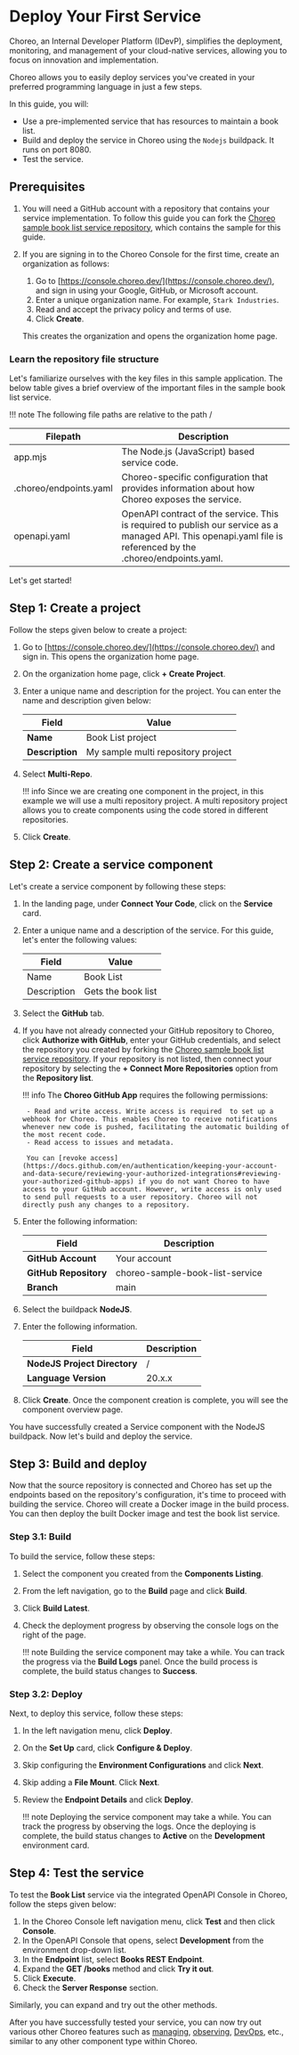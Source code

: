 # Deploy Your First Service

Choreo, an Internal Developer Platform (IDevP), simplifies the deployment, monitoring, and management of your cloud-native services, allowing you to focus on innovation and implementation.

Choreo allows you to easily deploy services you've created in your preferred programming language in just a few steps.

In this guide, you will:

- Use a pre-implemented service that has resources to maintain a book list. 
- Build and deploy the service in Choreo using the `Nodejs` buildpack. It runs on port 8080.
- Test the service.

## Prerequisites

1.  You will need a GitHub account with a repository that contains your service implementation. To follow this guide you can fork the [Choreo sample book list service repository](https://github.com/wso2/choreo-sample-book-list-service/), which contains the sample for this guide.

2. If you are signing in to the Choreo Console for the first time, create an organization as follows:

    1. Go to [https://console.choreo.dev/](https://console.choreo.dev/), and sign in using your Google, GitHub, or Microsoft account.
    2. Enter a unique organization name. For example, `Stark Industries`.
    3. Read and accept the privacy policy and terms of use.
    4. Click **Create**.

    This creates the organization and opens the organization home page.

### Learn the repository file structure

Let's familiarize ourselves with the key files in this sample application. The below table gives a brief overview of the important files in the sample book list service.

!!! note 
    The following file paths are relative to the path <choreo-sample-book-list-service>/
    
|Filepath               |Description                                                                   |
|-----------------------|------------------------------------------------------------------------------|
|app.mjs	            |The Node.js (JavaScript) based service code.|
|.choreo/endpoints.yaml	|Choreo-specific configuration that provides information about how Choreo exposes the service.|
|openapi.yaml	        |OpenAPI contract of the service. This is required to publish our service as a managed API. This openapi.yaml file is referenced by the .choreo/endpoints.yaml.|

Let's get started!

## Step 1: Create a project 

Follow the steps given below to create a project:

1. Go to [https://console.choreo.dev/](https://console.choreo.dev/) and sign in. This opens the organization home page.
2. On the organization home page, click **+ Create Project**.
3. Enter a unique name and description for the project. You can enter the name and description given below:

    | **Field**       | **Value**               |
    |-----------------|-------------------------|
    | **Name**        | Book List project       |
    | **Description** | My sample multi repository project |

4. Select **Multi-Repo**.

    !!! info
        Since we are creating one component in the project, in this example we will use a multi repository project. A multi repository project allows you to create components using the code stored in different repositories. 

5. Click **Create**.

## Step 2: Create a service component

Let's create a service component by following these steps:

1. In the landing page, under **Connect Your Code**, click on the **Service** card.
2. Enter a unique name and a description of the service. For this guide, let's enter the following values:

    |Field          |     Value              |
    |---------------|------------------------|
    |Name           | Book List              |
    |Description    | Gets the book list     |

3. Select the **GitHub** tab.
4. If you have not already connected your GitHub repository to Choreo, click **Authorize with GitHub**, enter your GitHub credentials, and select the repository you created by forking the [Choreo sample book list service repository](https://github.com/wso2/choreo-sample-book-list-service/). If your repository is not listed, then connect your repository by selecting the **+ Connect More Repositories** option from the **Repository list**.

    !!! info
         The **Choreo GitHub App** requires the following permissions:
         
        - Read and write access. Write access is required  to set up a webhook for Choreo. This enables Choreo to receive notifications whenever new code is pushed, facilitating the automatic building of the most recent code.
        - Read access to issues and metadata.
             
        You can [revoke access](https://docs.github.com/en/authentication/keeping-your-account-and-data-secure/reviewing-your-authorized-integrations#reviewing-your-authorized-github-apps) if you do not want Choreo to have access to your GitHub account. However, write access is only used to send pull requests to a user repository. Choreo will not directly push any changes to a repository.


5. Enter the following information:

    | **Field**             | **Description**                               |
    |-----------------------|-----------------------------------------------|
    | **GitHub Account**    | Your account                                  |
    | **GitHub Repository** | choreo-sample-book-list-service |
    | **Branch**            | main                             |

6. Select the buildpack **NodeJS**.
7. Enter the following information.

    | **Field**             | **Description**                               |
    |-----------------------|-----------------------------------------------|    
    | **NodeJS Project Directory**       | / |
    | **Language Version**              | 20.x.x |

8. Click **Create**. Once the component creation is complete, you will see the component overview page.

You have successfully created a Service component with the NodeJS buildpack. Now let's build and deploy the service.

## Step 3: Build and deploy

Now that the source repository is connected and Choreo has set up the endpoints based on the repository's configuration, it's time to proceed with building the service. Choreo will create a Docker image in the build process. You can then deploy the built Docker image and test the book list service.

### Step 3.1: Build

To build the service, follow these steps:

1. Select the component you created from the **Components Listing**.
1. From the left navigation, go to the **Build** page and click **Build**.
2. Click **Build Latest**.
3. Check the deployment progress by observing the console logs on the right of the page.

    !!! note
        Building the service component may take a while. You can track the progress via the **Build Logs** panel. Once the build process is complete, the build status changes to **Success**.

### Step 3.2: Deploy

Next, to deploy this service, follow these steps: 

1. In the left navigation menu, click **Deploy**.
2. On the **Set Up** card, click **Configure &  Deploy**.
3. Skip configuring the **Environment Configurations** and click **Next**.
4. Skip adding a **File Mount**. Click **Next**.
5. Review the **Endpoint Details** and click **Deploy**.

    !!! note
        Deploying the service component may take a while. You can track the progress by observing the logs. Once the deploying is complete, the build status changes to **Active** on the **Development** environment card.

## Step 4: Test the service

To test the **Book List** service via the integrated OpenAPI Console in Choreo, follow the steps given below:

1. In the Choreo Console left navigation menu, click **Test** and then click **Console**.
2. In the OpenAPI Console that opens, select **Development** from the environment drop-down list.
3. In the **Endpoint** list, select **Books REST Endpoint**.
4. Expand the **GET /books** method and click **Try it out**.
5. Click **Execute**.
6. Check the **Server Response** section. 

Similarly, you can expand and try out the other methods.

After you have successfully tested your service, you can now try out various other Choreo features such as [managing](../api-management/lifecycle-management.md), [observing](../monitoring-and-insights/observability-overview.md), [DevOps](../devops-and-ci-cd/view-runtime-details.md), etc., similar to any other component type within Choreo.
